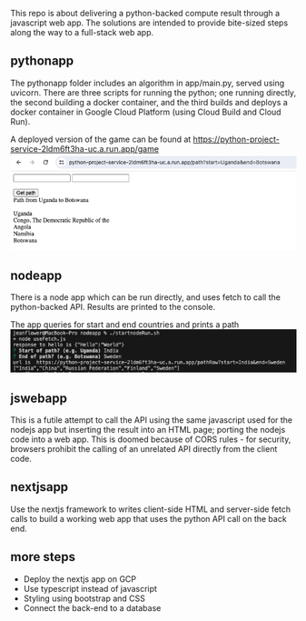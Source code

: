 This repo is about delivering a python-backed compute result through a javascript web app.  The solutions are intended to provide bite-sized steps along the way to a full-stack web app.

## pythonapp

The pythonapp folder includes an algorithm in app/main.py, served using uvicorn. There are three scripts for running the python; one running directly, the second building a docker container, and the third builds and deploys a docker container in Google Cloud Platform (using Cloud Build and Cloud Run).

A deployed version of the game can be found at https://python-project-service-2ldm6ft3ha-uc.a.run.app/game
![pythonScreenshot](pythonappScreenshot.png)

## nodeapp

There is a node app which can be run directly, and uses fetch to call the python-backed API.  Results are printed to the console.

The app queries for start and end countries and prints a path
![nodejsScreenshot](nodejsappScreenshot.png)

## jswebapp

This is a futile attempt to call the API using the same javascript used for the nodejs app but inserting the result into an HTML page; porting the nodejs code into a web app.  This is doomed because of CORS rules - for security, browsers prohibit the calling of an unrelated API directly from the client code.

## nextjsapp

Use the nextjs framework to writes client-side HTML and server-side fetch calls to build a working web app that uses the python API call on the back end.

## more steps

 - Deploy the nextjs app on GCP
 - Use typescript instead of javascript
 - Styling using bootstrap and CSS
 - Connect the back-end to a database

